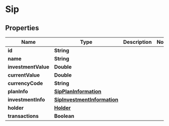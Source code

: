 

# Sip


## Properties

| Name | Type | Description | Notes |
|------------ | ------------- | ------------- | -------------|
|**id** | **String** |  |  |
|**name** | **String** |  |  |
|**investmentValue** | **Double** |  |  |
|**currentValue** | **Double** |  |  |
|**currencyCode** | **String** |  |  |
|**planInfo** | [**SipPlanInformation**](SipPlanInformation.md) |  |  |
|**investmentInfo** | [**SipInvestmentInformation**](SipInvestmentInformation.md) |  |  |
|**holder** | [**Holder**](Holder.md) |  |  |
|**transactions** | **Boolean** |  |  |



